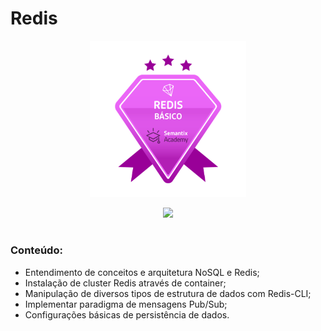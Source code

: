 # Redis

<p align="center">
<img src="https://github.com/claudiaanjos/big-data-engineer-semantix/blob/main/images/Badges_Redis_Basic.png" width=250/>
</p>

<p align="center">
<img src="https://img.shields.io/static/v1?label=Status&message=CONCLUIDO&color=blue&style=for-the-badge"/>
</p>

#

### Conteúdo:

- Entendimento de conceitos e arquitetura NoSQL e Redis;
- Instalação de cluster Redis através de container;
- Manipulação de diversos tipos de estrutura de dados com Redis-CLI;
- Implementar paradigma de mensagens Pub/Sub;
- Configurações básicas de persistência de dados.

